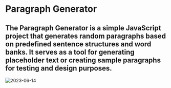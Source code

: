 # Paragraph Generator
## The Paragraph Generator is a simple JavaScript project that generates random paragraphs based on predefined sentence structures and word banks. It serves as a tool for generating placeholder text or creating sample paragraphs for testing and design purposes.

![2023-06-14](https://github.com/rajsrm2021/Learning-javaScript/assets/103736313/cedc0985-348d-4ad5-93fa-245b47e8acfe)
